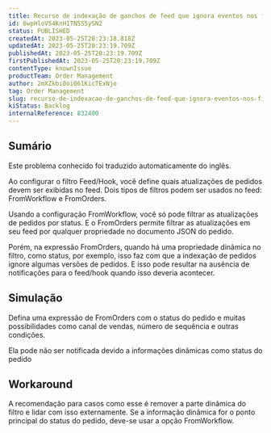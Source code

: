 ```yaml
---
title: Recurso de indexação de ganchos de feed que ignora eventos nos filtros FromOrders
id: 6wpHloVS4KnH1TN5S5ySN2
status: PUBLISHED
createdAt: 2023-05-25T20:23:18.818Z
updatedAt: 2023-05-25T20:23:19.709Z
publishedAt: 2023-05-25T20:23:19.709Z
firstPublishedAt: 2023-05-25T20:23:19.709Z
contentType: knownIssue
productTeam: Order Management
author: 2mXZkbi0oi061KicTExNjo
tag: Order Management
slug: recurso-de-indexacao-de-ganchos-de-feed-que-ignora-eventos-nos-filtros-fromorders
kiStatus: Backlog
internalReference: 832400
---
```


## Sumário

<div class="alert alert-info">
  <p>Este problema conhecido foi traduzido automaticamente do inglês.</p>
</div>


Ao configurar o filtro Feed/Hook, você define quais atualizações de pedidos devem ser exibidas no feed. Dois tipos de filtros podem ser usados no feed: FromWorkflow e FromOrders.

Usando a configuração FromWorkflow, você só pode filtrar as atualizações de pedidos por status.
E o FromOrders permite filtrar as atualizações em seu feed por qualquer propriedade no documento JSON do pedido.

Porém, na expressão FromOrders, quando há uma propriedade dinâmica no filtro, como status, por exemplo, isso faz com que a indexação de pedidos ignore algumas versões de pedidos.
E isso pode resultar na ausência de notificações para o feed/hook quando isso deveria acontecer.

## Simulação


Defina uma expressão de FromOrders com o status do pedido e muitas possibilidades como canal de vendas, número de sequência e outras condições.

Ela pode não ser notificada devido a informações dinâmicas como status do pedido

## Workaround


A recomendação para casos como esse é remover a parte dinâmica do filtro e lidar com isso externamente.
Se a informação dinâmica for o ponto principal do status do pedido, deve-se usar a opção FromWorkflow.





